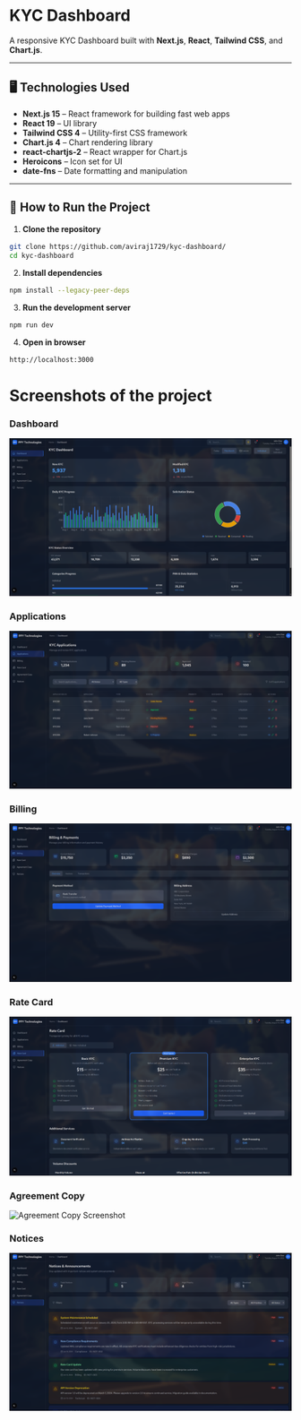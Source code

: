 # KYC Dashboard

A responsive KYC Dashboard built with **Next.js**, **React**, **Tailwind CSS**, and **Chart.js**.

---

## 🖥 Technologies Used

- **Next.js 15** – React framework for building fast web apps
- **React 19** – UI library
- **Tailwind CSS 4** – Utility-first CSS framework
- **Chart.js 4** – Chart rendering library
- **react-chartjs-2** – React wrapper for Chart.js
- **Heroicons** – Icon set for UI
- **date-fns** – Date formatting and manipulation

---

## 🚀 How to Run the Project

1. **Clone the repository**

```bash
git clone https://github.com/aviraj1729/kyc-dashboard/
cd kyc-dashboard

```

2. **Install dependencies**

```bash
npm install --legacy-peer-deps

```

3. **Run the development server**

```bash
npm run dev

```

4. **Open in browser**

```bash
http://localhost:3000

```

# Screenshots of the project

### Dashboard

![Dashboard Screenshot](./assets/Dashboard.png)

### Applications

![Applications Screenshot](./assets/Applications.png)

### Billing

![Billing Screenshot](./assets/Billing.png)

### Rate Card

![Rate Card Screenshot](./assets/RateCard.png)

### Agreement Copy

![Agreement Copy Screenshot](./assets/Agreement.png)

### Notices

![Notices Screenshot](./assets/Notices.png)
